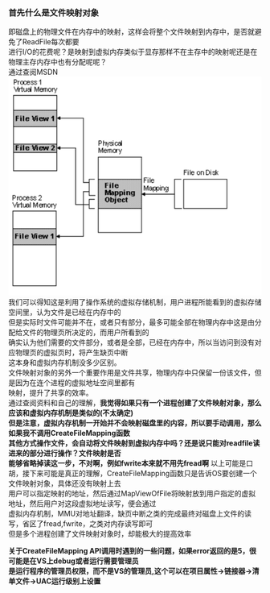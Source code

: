 ### 首先什么是文件映射对象
即磁盘上的物理文件在内存中的映射，这样会将整个文件映射到内存中，是否就避免了ReadFile每次都要<br>
进行I/O的花费呢？是映射到虚拟内存类似于显存那样不在主存中的映射呢还是在物理主存内存中也有分配呢呢？<br>
通过查阅MSDN<br>
![image](https://github.com/yeeeex/black-hole/blob/master/Programming%20Applications%20for%20Microsoft%20Windows/pictures/3.png)<br>
我们可以得知这是利用了操作系统的虚拟存储机制，用户进程所能看到的虚拟存储空间里，认为文件是已经在内存中的<br>
但是实际时文件可能并不在，或者只有部分，最多可能全部在物理内存中这是由分配给文件的物理页所决定的，而用户所看到的<br>
确实认为他们需要的文件部分，或者是全部，已经在内存中，所以当访问到没有对应物理页的虚拟页时，将产生缺页中断<br>
这本身和虚拟内存机制没多少区别。<br>
文件映射对象的另外一个重要作用是文件共享，物理内存中只保留一份该文件，但是因为在连个进程的虚拟地址空间里都有<br>
映射，提升了共享的效率。<br>
通过查阅资料和自己的理解，**我觉得如果只有一个进程创建了文件映射对象，那么应该和虚拟内存机制是类似的(不太确定)**<br>
**但是注意，虚拟内存机制一开始并不会映射磁盘里的内容，所以要手动调用，那么如果我不调用CreateFileMapping函数**<br>
**其他方式操作文件，会自动将文件映射到虚拟内存中吗？还是说只能对readfile读进来的部分进行操作？文件映射是否**<br>
**能够省略掉读这一步，不对啊，例如fwrite本来就不用先fread啊**
以上可能是口胡，接下来可能是真正的理解，CreateFileMapping函数只是告诉OS要创建一个文件映射对象，具体还没有映射上去<br>
用户可以指定映射的地址，然后通过MapViewOfFile将映射放到用户指定的虚拟地址，然后用户对这段虚拟地址读写，便会通过<br>
虚拟内存机制，MMU对地址翻译，缺页中断之类的完成最终对磁盘上文件的读写，省区了fread,fwrite，之类对内存读写即可<br>
但是多个进程创建了文件映射对象时，却能极大的提高效率


**关于CreateFileMapping API调用时遇到的一些问题，如果error返回的是5，很可能是在VS上debug或者运行需要管理员**<br>
**是运行程序的管理员权限，而不是VS的管理员,这个可以在项目属性->链接器->清单文件->UAC运行级别上设置**
